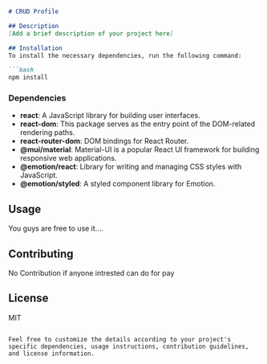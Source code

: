 ```markdown
# CRUD Profile

## Description
[Add a brief description of your project here]

## Installation
To install the necessary dependencies, run the following command:

```bash
npm install
```

### Dependencies
- **react**: A JavaScript library for building user interfaces.
- **react-dom**: This package serves as the entry point of the DOM-related rendering paths.
- **react-router-dom**: DOM bindings for React Router.
- **@mui/material**: Material-UI is a popular React UI framework for building responsive web applications.
- **@emotion/react**: Library for writing and managing CSS styles with JavaScript.
- **@emotion/styled**: A styled component library for Emotion.

## Usage
You guys are free to use it....
## Contributing
No Contribution if anyone intrested can do for pay

## License
MIT
```

Feel free to customize the details according to your project's specific dependencies, usage instructions, contribution guidelines, and license information.
